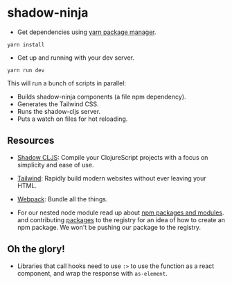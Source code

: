 # shadow-ninja

* Get dependencies using [yarn package manager](https://yarnpkg.com/).

```
yarn install
```

* Get up and running with your dev server.

```
yarn run dev
```

This will run a bunch of scripts in parallel:

- Builds shadow-ninja components (a file npm dependency).
- Generates the Tailwind CSS.
- Runs the shadow-cljs server.
- Puts a watch on files for hot reloading.

## Resources

* [Shadow CLJS](https://shadow-cljs.github.io/docs/UsersGuide.html):
  Compile your ClojureScript projects with a focus on simplicity and ease of use.

* [Tailwind](https://tailwindcss.com/):
  Rapidly build modern websites without ever leaving your HTML.

* [Webpack](https://webpack.js.org/):
  Bundle all the things.

* For our nested node module read up about
  [npm packages and modules](https://docs.npmjs.com/about-packages-and-modules).
  and contributing [packages](https://docs.npmjs.com/packages-and-modules/contributing-packages-to-the-registry) to the registry
  for an idea of how to create an npm package. We won't be pushing our package to the registry.

## Oh the glory!

* Libraries that call hooks need to use `:>` to use the function as a react component, and wrap the response with `as-element`.
